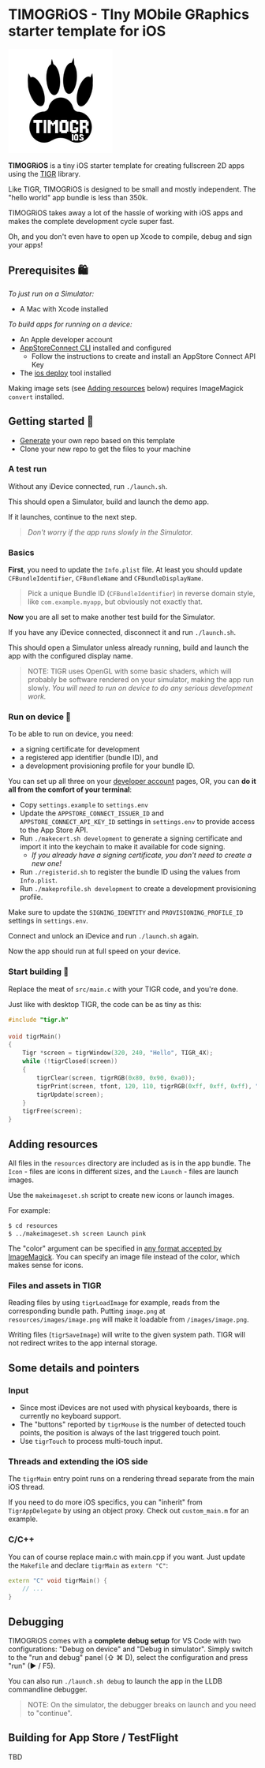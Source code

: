 # TIMOGRiOS - TIny MObile GRaphics starter template for iOS

![](resources/timogrios-small.png)

**TIMOGRiOS** is a tiny iOS starter template for creating fullscreen 2D apps using the
[TIGR](https://github.com/erkkah/tigr) library.

Like TIGR, TIMOGRiOS is designed to be small and mostly independent.
The "hello world" app bundle is less than 350k.

TIMOGRiOS takes away a lot of the hassle of working with iOS apps and makes
the complete development cycle super fast.

Oh, and you don't even have to open up Xcode to compile, debug and sign your apps!

## Prerequisites :shopping:

*To just run on a Simulator:*

* A Mac with Xcode installed

*To build apps for running on a device:*

* An Apple developer account
* [AppStoreConnect CLI](https://github.com/ittybittyapps/appstoreconnect-cli) installed and configured
    * Follow the instructions to create and install an AppStore Connect API Key
* The [ios deploy](https://github.com/ios-control/ios-deploy) tool installed

 Making image sets (see [Adding resources](#adding-resources) below) requires ImageMagick `convert` installed.

## Getting started :car:

* [Generate](https://github.com/erkkah/timogrios/generate) your own repo based on this template
* Clone your new repo to get the files to your machine

### A test run

Without any iDevice connected, run `./launch.sh`.

This should open a Simulator, build and launch the demo app.

If it launches, continue to the next step.

> *Don't worry if the app runs slowly in the Simulator.*

### Basics

**First**, you need to update the `Info.plist` file.
At least you should update `CFBundleIdentifier`, `CFBundleName` and `CFBundleDisplayName`.

> Pick a unique Bundle ID (`CFBundleIdentifier`) in reverse domain style,
like `com.example.myapp`, but obviously not exactly that.

**Now** you are all set to make another test build for the Simulator.

If you have any iDevice connected, disconnect it and run `./launch.sh`.

This should open a Simulator unless already running, build and launch the app with the configured display name.

> NOTE: TIGR uses OpenGL with some basic shaders, which will probably be software rendered on your simulator, making the app run slowly.
    *You will need to run on device to do any serious development work.*

### Run on device :iphone:

To be able to run on device, you need:

* a signing certificate for development
* a registered app identifier (bundle ID), and
* a development provisioning profile for your bundle ID.

You can set up all three on your [developer account](https://developer.apple.com/account) pages,
OR, you can **do it all from the comfort of your terminal**:

* Copy `settings.example` to `settings.env`
* Update the `APPSTORE_CONNECT_ISSUER_ID` and `APPSTORE_CONNECT_API_KEY_ID` settings in `settings.env`
    to provide access to the App Store API.
* Run `./makecert.sh development` to generate a signing certificate and import it
    into the keychain to make it available for code signing.
    * *If you already have a signing certificate, you don't need to create a new one!*
* Run `./registerid.sh` to register the bundle ID using the values from `Info.plist`.
* Run `./makeprofile.sh development` to create a development provisioning profile.

Make sure to update the `SIGNING_IDENTITY` and `PROVISIONING_PROFILE_ID` settings in `settings.env`.

Connect and unlock an iDevice and run `./launch.sh` again.

Now the app should run at full speed on your device.

### Start building :construction:

Replace the meat of `src/main.c` with your TIGR code, and you're done.

Just like with desktop TIGR, the code can be as tiny as this:

```C
#include "tigr.h"

void tigrMain()
{
    Tigr *screen = tigrWindow(320, 240, "Hello", TIGR_4X);
    while (!tigrClosed(screen))
    {
        tigrClear(screen, tigrRGB(0x80, 0x90, 0xa0));
        tigrPrint(screen, tfont, 120, 110, tigrRGB(0xff, 0xff, 0xff), "Hello, world.");
        tigrUpdate(screen);
    }
    tigrFree(screen);
}
```

## Adding resources

All files in the `resources` directory are included as is in the app bundle.
The `Icon` - files are icons in different sizes, and the `Launch` - files
are launch images.

Use the `makeimageset.sh` script to create new icons or launch images.

For example:
```shell
$ cd resources
$ ../makeimageset.sh screen Launch pink
```

The "color" argument can be specified in [any format accepted by ImageMagick](https://imagemagick.org/script/color.php).
You can specify an image file instead of the color, which makes sense for icons.

### Files and assets in TIGR

Reading files by using `tigrLoadImage` for example, reads from the corresponding bundle path. Putting `image.png` at `resources/images/image.png` will make it loadable from `/images/image.png`.

Writing files (`tigrSaveImage`) will write to the given system path. TIGR will not redirect writes to the app internal storage.

## Some details and pointers

### Input
* Since most iDevices are not used with physical keyboards, there is currently no keyboard support.
* The "buttons" reported by `tigrMouse` is the number of detected touch points, the position is always of the last triggered touch point.
* Use `tigrTouch` to process multi-touch input.

### Threads and extending the iOS side
The `tigrMain` entry point runs on a rendering thread separate from the main iOS thread.

If you need to do more iOS specifics, you can "inherit" from `TigrAppDelegate` by using
an object proxy. Check out `custom_main.m` for an example.

### C/C++
You can of course replace main.c with main.cpp if you want. Just update the `Makefile` and declare `tigrMain` as `extern "C"`:

```C++
extern "C" void tigrMain() {
    // ...
}
```

## Debugging

TIMOGRiOS comes with a **complete debug setup** for VS Code with two configurations: "Debug on device" and "Debug in simulator".
Simply switch to the "run and debug" panel (⇧ ⌘ D), select the configuration and press "run" (▶ / F5).

You can also run `./launch.sh debug` to launch the app in the LLDB commandline debugger.

> NOTE: On the simulator, the debugger breaks on launch and you need to "continue".

## Building for App Store / TestFlight

TBD
